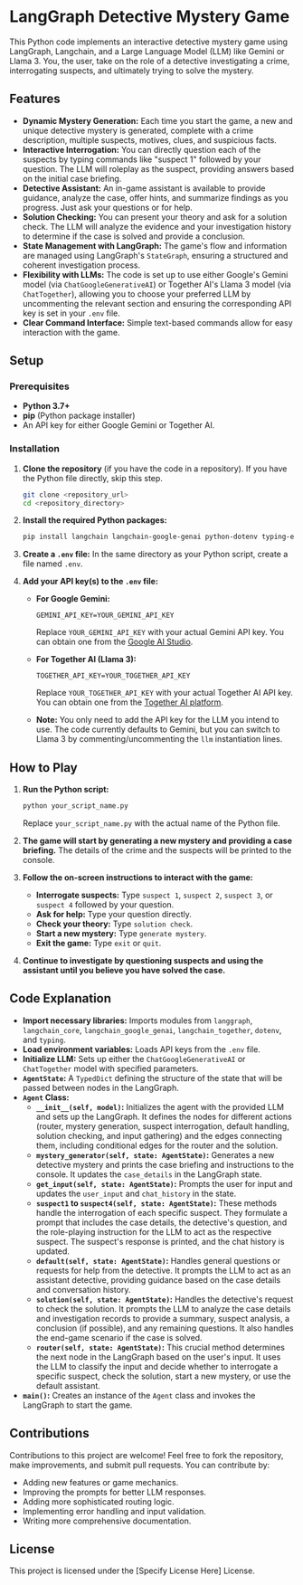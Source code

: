 # LangGraph Detective Mystery Game

This Python code implements an interactive detective mystery game using LangGraph, Langchain, and a Large Language Model (LLM) like Gemini or Llama 3. You, the user, take on the role of a detective investigating a crime, interrogating suspects, and ultimately trying to solve the mystery.

## Features

* **Dynamic Mystery Generation:** Each time you start the game, a new and unique detective mystery is generated, complete with a crime description, multiple suspects, motives, clues, and suspicious facts.
* **Interactive Interrogation:** You can directly question each of the suspects by typing commands like "suspect 1" followed by your question. The LLM will roleplay as the suspect, providing answers based on the initial case briefing.
* **Detective Assistant:** An in-game assistant is available to provide guidance, analyze the case, offer hints, and summarize findings as you progress. Just ask your questions or for help.
* **Solution Checking:** You can present your theory and ask for a solution check. The LLM will analyze the evidence and your investigation history to determine if the case is solved and provide a conclusion.
* **State Management with LangGraph:** The game's flow and information are managed using LangGraph's `StateGraph`, ensuring a structured and coherent investigation process.
* **Flexibility with LLMs:** The code is set up to use either Google's Gemini model (via `ChatGoogleGenerativeAI`) or Together AI's Llama 3 model (via `ChatTogether`), allowing you to choose your preferred LLM by uncommenting the relevant section and ensuring the corresponding API key is set in your `.env` file.
* **Clear Command Interface:** Simple text-based commands allow for easy interaction with the game.

## Setup

### Prerequisites

* **Python 3.7+**
* **pip** (Python package installer)
* An API key for either Google Gemini or Together AI.

### Installation

1.  **Clone the repository** (if you have the code in a repository). If you have the Python file directly, skip this step.
    ```bash
    git clone <repository_url>
    cd <repository_directory>
    ```

2.  **Install the required Python packages:**
    ```bash
    pip install langchain langchain-google-genai python-dotenv typing-extensions langchain-together
    ```

3.  **Create a `.env` file:** In the same directory as your Python script, create a file named `.env`.

4.  **Add your API key(s) to the `.env` file:**
    * **For Google Gemini:**
        ```dotenv
        GEMINI_API_KEY=YOUR_GEMINI_API_KEY
        ```
        Replace `YOUR_GEMINI_API_KEY` with your actual Gemini API key. You can obtain one from the [Google AI Studio](https://makersuite.google.com/).

    * **For Together AI (Llama 3):**
        ```dotenv
        TOGETHER_API_KEY=YOUR_TOGETHER_API_KEY
        ```
        Replace `YOUR_TOGETHER_API_KEY` with your actual Together AI API key. You can obtain one from the [Together AI platform](https://www.together.ai/).

    * **Note:** You only need to add the API key for the LLM you intend to use. The code currently defaults to Gemini, but you can switch to Llama 3 by commenting/uncommenting the `llm` instantiation lines.

## How to Play

1.  **Run the Python script:**
    ```bash
    python your_script_name.py
    ```
    Replace `your_script_name.py` with the actual name of the Python file.

2.  **The game will start by generating a new mystery and providing a case briefing.** The details of the crime and the suspects will be printed to the console.

3.  **Follow the on-screen instructions to interact with the game:**
    * **Interrogate suspects:** Type `suspect 1`, `suspect 2`, `suspect 3`, or `suspect 4` followed by your question.
    * **Ask for help:** Type your question directly.
    * **Check your theory:** Type `solution check`.
    * **Start a new mystery:** Type `generate mystery`.
    * **Exit the game:** Type `exit` or `quit`.

4.  **Continue to investigate by questioning suspects and using the assistant until you believe you have solved the case.**

## Code Explanation

* **Import necessary libraries:** Imports modules from `langgraph`, `langchain_core`, `langchain_google_genai`, `langchain_together`, `dotenv`, and `typing`.
* **Load environment variables:** Loads API keys from the `.env` file.
* **Initialize LLM:** Sets up either the `ChatGoogleGenerativeAI` or `ChatTogether` model with specified parameters.
* **`AgentState`:** A `TypedDict` defining the structure of the state that will be passed between nodes in the LangGraph.
* **`Agent` Class:**
    * **`__init__(self, model)`:** Initializes the agent with the provided LLM and sets up the LangGraph. It defines the nodes for different actions (router, mystery generation, suspect interrogation, default handling, solution checking, and input gathering) and the edges connecting them, including conditional edges for the router and the solution.
    * **`mystery_generator(self, state: AgentState)`:** Generates a new detective mystery and prints the case briefing and instructions to the console. It updates the `case_details` in the LangGraph state.
    * **`get_input(self, state: AgentState)`:** Prompts the user for input and updates the `user_input` and `chat_history` in the state.
    * **`suspect1` to `suspect4(self, state: AgentState)`:** These methods handle the interrogation of each specific suspect. They formulate a prompt that includes the case details, the detective's question, and the role-playing instruction for the LLM to act as the respective suspect. The suspect's response is printed, and the chat history is updated.
    * **`default(self, state: AgentState)`:** Handles general questions or requests for help from the detective. It prompts the LLM to act as an assistant detective, providing guidance based on the case details and conversation history.
    * **`solution(self, state: AgentState)`:** Handles the detective's request to check the solution. It prompts the LLM to analyze the case details and investigation records to provide a summary, suspect analysis, a conclusion (if possible), and any remaining questions. It also handles the end-game scenario if the case is solved.
    * **`router(self, state: AgentState)`:** This crucial method determines the next node in the LangGraph based on the user's input. It uses the LLM to classify the input and decide whether to interrogate a specific suspect, check the solution, start a new mystery, or use the default assistant.
* **`main()`:** Creates an instance of the `Agent` class and invokes the LangGraph to start the game.

## Contributions

Contributions to this project are welcome! Feel free to fork the repository, make improvements, and submit pull requests. You can contribute by:

* Adding new features or game mechanics.
* Improving the prompts for better LLM responses.
* Adding more sophisticated routing logic.
* Implementing error handling and input validation.
* Writing more comprehensive documentation.

## License

This project is licensed under the [Specify License Here] License.

